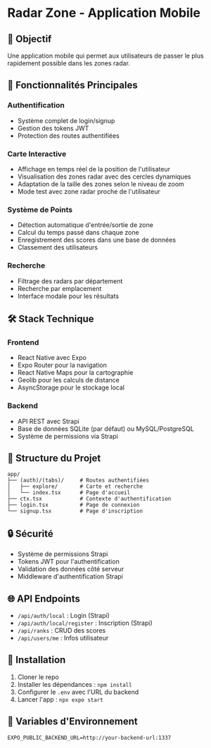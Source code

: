 # Radar Zone - Application Mobile

## 🎯 Objectif
Une application mobile qui permet aux utilisateurs de passer le plus rapidement possible dans les zones radar.

## 🚀 Fonctionnalités Principales

### Authentification
- Système complet de login/signup
- Gestion des tokens JWT
- Protection des routes authentifiées

### Carte Interactive
- Affichage en temps réel de la position de l'utilisateur
- Visualisation des zones radar avec des cercles dynamiques
- Adaptation de la taille des zones selon le niveau de zoom
- Mode test avec zone radar proche de l'utilisateur

### Système de Points
- Détection automatique d'entrée/sortie de zone
- Calcul du temps passé dans chaque zone
- Enregistrement des scores dans une base de données
- Classement des utilisateurs

### Recherche
- Filtrage des radars par département
- Recherche par emplacement
- Interface modale pour les résultats

## 🛠 Stack Technique

### Frontend
- React Native avec Expo
- Expo Router pour la navigation
- React Native Maps pour la cartographie
- Geolib pour les calculs de distance
- AsyncStorage pour le stockage local

### Backend
- API REST avec Strapi
- Base de données SQLite (par défaut) ou MySQL/PostgreSQL
- Système de permissions via Strapi

## 📱 Structure du Projet
```
app/
├── (auth)/(tabs)/     # Routes authentifiées
│   ├── explore/       # Carte et recherche
│   └── index.tsx      # Page d'accueil
├── ctx.tsx            # Contexte d'authentification
├── login.tsx          # Page de connexion
└── signup.tsx         # Page d'inscription
```

## 🔒 Sécurité
- Système de permissions Strapi
- Tokens JWT pour l'authentification
- Validation des données côté serveur
- Middleware d'authentification Strapi

## 🌐 API Endpoints
- `/api/auth/local` : Login (Strapi)
- `/api/auth/local/register` : Inscription (Strapi)
- `/api/ranks` : CRUD des scores
- `/api/users/me` : Infos utilisateur

## 🚀 Installation

1. Cloner le repo
2. Installer les dépendances : `npm install`
3. Configurer le `.env` avec l'URL du backend
4. Lancer l'app : `npx expo start`

## 📝 Variables d'Environnement
```
EXPO_PUBLIC_BACKEND_URL=http://your-backend-url:1337
```
